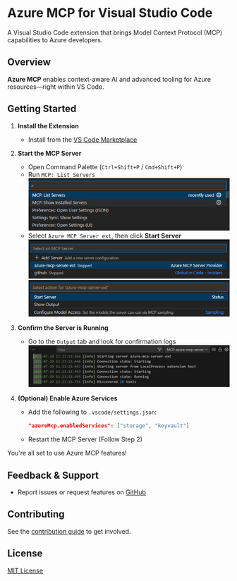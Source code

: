 # Azure MCP for Visual Studio Code

A Visual Studio Code extension that brings Model Context Protocol (MCP) capabilities to Azure developers.

## Overview

**Azure MCP** enables context-aware AI and advanced tooling for Azure resources—right within VS Code.

## Getting Started

1. **Install the Extension**
   - Install from the [VS Code Marketplace](https://marketplace.visualstudio.com/items?itemName=ms-azuretools.vscode-azure-mcp-server)

2. **Start the MCP Server**
   - Open Command Palette (`Ctrl+Shift+P` / `Cmd+Shift+P`)
   - Run `MCP: List Servers`
         ![List Servers](resources/Walkthrough/ListServers.png)
   - Select `Azure MCP Server ext`, then click **Start Server**
      ![Select Server](resources/Walkthrough/SelectServer.png)
      ![Start Server](resources/Walkthrough/StartServer.png)

3. **Confirm the Server is Running**
   - Go to the `Output` tab and look for confirmation logs
   ![Output](resources/Walkthrough/Output.png)

4. **(Optional) Enable Azure Services**
   - Add the following to `.vscode/settings.json`:

     ```json
     "azureMcp.enabledServices": ["storage", "keyvault"]
     ```

   - Restart the MCP Server (Follow Step 2)

You're all set to use Azure MCP features!

## Feedback & Support

- Report issues or request features on [GitHub](https://github.com/Azure/azure-mcp/issues)

## Contributing

See the [contribution guide](https://github.com/Azure/azure-mcp/blob/main/eng/vscode/CONTRIBUTING.md) to get involved.

## License

[MIT License](https://github.com/Azure/azure-mcp/blob/main/LICENSE)
